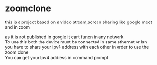 # zoomclone
<p>
  this is a project based on a video stream,screen sharing like google meet and in zoom
</p>
<p>
  as it is not published in google it cant funcn in any network </br>
  To use this both the device must be connected in same ethernet or lan<br>
  you have to share your ipv4 address with each other in order to use the zoom clone<br>
  You can get your Ipv4 address in command prompt
</p>
  
